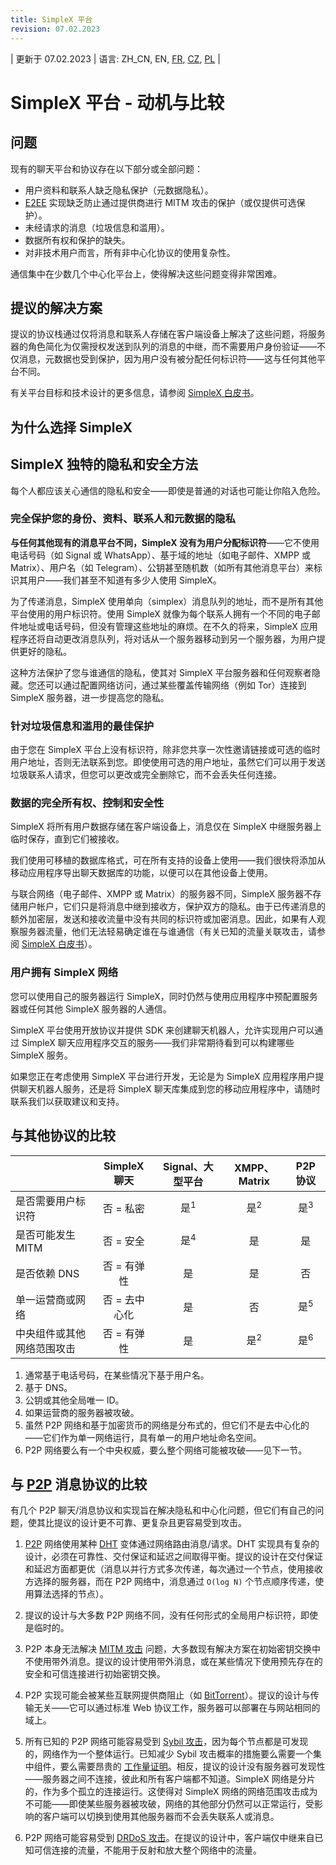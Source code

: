 ```yaml
---
title: SimpleX 平台
revision: 07.02.2023
---
```


| 更新于 07.02.2023 | 语言: ZH_CN, EN, [FR](/docs/lang/fr/SIMPLEX.md), [CZ](/docs/lang/cs/SIMPLEX.md), [PL](/docs/lang/pl/SIMPLEX.md) |
# SimpleX 平台 - 动机与比较

## 问题

现有的聊天平台和协议存在以下部分或全部问题：

- 用户资料和联系人缺乏隐私保护（元数据隐私）。
- [E2EE][1] 实现缺乏防止通过提供商进行 MITM 攻击的保护（或仅提供可选保护）。
- 未经请求的消息（垃圾信息和滥用）。
- 数据所有权和保护的缺失。
- 对非技术用户而言，所有非中心化协议的使用复杂性。

通信集中在少数几个中心化平台上，使得解决这些问题变得非常困难。

## 提议的解决方案

提议的协议栈通过仅将消息和联系人存储在客户端设备上解决了这些问题，将服务器的角色简化为仅需授权发送到队列的消息的中继，而不需要用户身份验证——不仅消息，元数据也受到保护，因为用户没有被分配任何标识符——这与任何其他平台不同。

有关平台目标和技术设计的更多信息，请参阅 [SimpleX 白皮书](https://github.com/simplex-chat/simplexmq/blob/master/protocol/overview-tjr.md)。

## 为什么选择 SimpleX

## SimpleX 独特的隐私和安全方法

每个人都应该关心通信的隐私和安全——即使是普通的对话也可能让你陷入危险。

### 完全保护您的身份、资料、联系人和元数据的隐私

**与任何其他现有的消息平台不同，SimpleX 没有为用户分配标识符**——它不使用电话号码（如 Signal 或 WhatsApp）、基于域的地址（如电子邮件、XMPP 或 Matrix）、用户名（如 Telegram）、公钥甚至随机数（如所有其他消息平台）来标识其用户——我们甚至不知道有多少人使用 SimpleX。

为了传递消息，SimpleX 使用单向（simplex）消息队列的地址，而不是所有其他平台使用的用户标识符。使用 SimpleX 就像为每个联系人拥有一个不同的电子邮件地址或电话号码，但没有管理这些地址的麻烦。在不久的将来，SimpleX 应用程序还将自动更改消息队列，将对话从一个服务器移动到另一个服务器，为用户提供更好的隐私。

这种方法保护了您与谁通信的隐私，使其对 SimpleX 平台服务器和任何观察者隐藏。您还可以通过配置网络访问，通过某些覆盖传输网络（例如 Tor）连接到 SimpleX 服务器，进一步提高您的隐私。

### 针对垃圾信息和滥用的最佳保护

由于您在 SimpleX 平台上没有标识符，除非您共享一次性邀请链接或可选的临时用户地址，否则无法联系到您。即使使用可选的用户地址，虽然它们可以用于发送垃圾联系人请求，但您可以更改或完全删除它，而不会丢失任何连接。

### 数据的完全所有权、控制和安全性

SimpleX 将所有用户数据存储在客户端设备上，消息仅在 SimpleX 中继服务器上临时保存，直到它们被接收。

我们使用可移植的数据库格式，可在所有支持的设备上使用——我们很快将添加从移动应用程序导出聊天数据库的功能，以便可以在其他设备上使用。

与联合网络（电子邮件、XMPP 或 Matrix）的服务器不同，SimpleX 服务器不存储用户帐户，它们只是将消息中继到接收方，保护双方的隐私。由于已传递消息的额外加密层，发送和接收流量中没有共同的标识符或加密消息。因此，如果有人观察服务器流量，他们无法轻易确定谁在与谁通信（有关已知的流量关联攻击，请参阅 [SimpleX 白皮书](https://github.com/simplex-chat/simplexmq/blob/master/protocol/overview-tjr.md)）。

### 用户拥有 SimpleX 网络

您可以使用自己的服务器运行 SimpleX，同时仍然与使用应用程序中预配置服务器或任何其他 SimpleX 服务器的人通信。

SimpleX 平台使用开放协议并提供 SDK 来创建聊天机器人，允许实现用户可以通过 SimpleX 聊天应用程序交互的服务——我们非常期待看到可以构建哪些 SimpleX 服务。

如果您正在考虑使用 SimpleX 平台进行开发，无论是为 SimpleX 应用程序用户提供聊天机器人服务，还是将 SimpleX 聊天库集成到您的移动应用程序中，请随时联系我们以获取建议和支持。

## 与其他协议的比较

|                                                |    SimpleX 聊天    | Signal、大型平台 |  XMPP、Matrix   |  P2P 协议  |
| :--------------------------------------------- | :----------------: | :--------------: | :-------------: | :--------: |
| 是否需要用户标识符                             |    否 = 私密      |    是<sup>1</sup> | 是<sup>2</sup> | 是<sup>3</sup> |
| 是否可能发生 MITM                              |    否 = 安全      |    是<sup>4</sup> |       是       |       是       |
| 是否依赖 DNS                                   |   否 = 有弹性     |        是        |       是       |       否       |
| 单一运营商或网络                               | 否 = 去中心化     |        是        |       否       | 是<sup>5</sup> |
| 中央组件或其他网络范围攻击                     |   否 = 有弹性     |        是        | 是<sup>2</sup> | 是<sup>6</sup> |

1. 通常基于电话号码，在某些情况下基于用户名。
2. 基于 DNS。
3. 公钥或其他全局唯一 ID。
4. 如果运营商的服务器被攻破。
5. 虽然 P2P 网络和基于加密货币的网络是分布式的，但它们不是去中心化的——它们作为单一网络运行，具有单一的用户地址命名空间。
6. P2P 网络要么有一个中央权威，要么整个网络可能被攻破——见下一节。

## 与 [P2P][9] 消息协议的比较

有几个 P2P 聊天/消息协议和实现旨在解决隐私和中心化问题，但它们有自己的问题，使其比提议的设计更不可靠、更复杂且更容易受到攻击。

1. [P2P][9] 网络使用某种 [DHT][10] 变体通过网络路由消息/请求。DHT 实现具有复杂的设计，必须在可靠性、交付保证和延迟之间取得平衡。提议的设计在交付保证和延迟方面都更优（消息以并行方式多次传递，每次通过一个节点，使用接收方选择的服务器，而在 P2P 网络中，消息通过 `O(log N)` 个节点顺序传递，使用算法选择的节点）。

2. 提议的设计与大多数 P2P 网络不同，没有任何形式的全局用户标识符，即使是临时的。

3. P2P 本身无法解决 [MITM 攻击][2] 问题，大多数现有解决方案在初始密钥交换中不使用带外消息。提议的设计使用带外消息，或在某些情况下使用预先存在的安全和可信连接进行初始密钥交换。

4. P2P 实现可能会被某些互联网提供商阻止（如 [BitTorrent][11]）。提议的设计与传输无关——它可以通过标准 Web 协议工作，服务器可以部署在与网站相同的域上。

5. 所有已知的 P2P 网络可能容易受到 [Sybil 攻击][12]，因为每个节点都是可发现的，网络作为一个整体运行。已知减少 Sybil 攻击概率的措施要么需要一个集中组件，要么需要昂贵的 [工作量证明][13]。相反，提议的设计没有服务器可发现性——服务器之间不连接，彼此和所有客户端都不知道。SimpleX 网络是分片的，作为多个孤立的连接运行。这使得对 SimpleX 网络的网络范围攻击成为不可能——即使某些服务器被攻破，网络的其他部分仍然可以正常运行，受影响的客户端可以切换到使用其他服务器而不会丢失联系人或消息。

6. P2P 网络可能容易受到 [DRDoS 攻击][15]。在提议的设计中，客户端仅中继来自已知可信连接的流量，不能用于反射和放大整个网络中的流量。

[1]: https://en.wikipedia.org/wiki/End-to-end_encryption
[2]: https://en.wikipedia.org/wiki/Man-in-the-middle_attack
[9]: https://en.wikipedia.org/wiki/Peer-to-peer
[10]: https://en.wikipedia.org/wiki/Distributed_hash_table
[11]: https://en.wikipedia.org/wiki/BitTorrent
[12]: https://en.wikipedia.org/wiki/Sybil_attack
[13]: https://en.wikipedia.org/wiki/Proof_of_work
[14]: https://www.usenix.org/conference/woot15/workshop-program/presentation/p2p-file-sharing-hell-exploiting-bittorrent
[15]: https://en.wikipedia.org/wiki/Denial-of-service_attack#Reflected_attack
